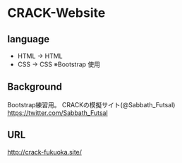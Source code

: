 # CRACK-Website

## language
- HTML -> HTML
- CSS -> CSS
※Bootstrap 使用

## Background
Bootstrap練習用。
CRACKの模擬サイト(@Sabbath_Futsal)  
https://twitter.com/Sabbath_Futsal

## URL
http://crack-fukuoka.site/

